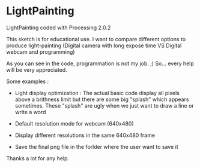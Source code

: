 LightPainting
=============

LightPainting coded with Processing 2.0.2

This sketch is for educational use. 
I want to compare different options to produce light-painting 
(Digital camera with long expose time VS Digital webcam and programming)

As you can see in the code, programmation is not my job. ;)
So... every help will be very appreciated. 

Some examples :

- Light display optimization :
  The actual basic code display all pixels above a brithness limit 
  but there are some big "splash" which appears sometimes. 
  These "splash" are ugly when we just want to draw a line or write a word

- Default resolution mode for webcam (640x480)

- Display different resolutions in the same 640x480 frame

- Save the final png file in the forlder where the user want to save it


Thanks a lot for any help.
